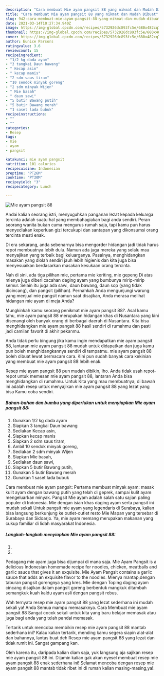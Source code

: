 ```yaml
---
description: "Cara membuat Mie ayam pangsit 88 yang nikmat dan Mudah Dibuat"
title: "Cara membuat Mie ayam pangsit 88 yang nikmat dan Mudah Dibuat"
slug: 942-cara-membuat-mie-ayam-pangsit-88-yang-nikmat-dan-mudah-dibuat
date: 2021-03-14T10:27:34.940Z
image: https://img-global.cpcdn.com/recipes/5732926dc893fc5e/680x482cq70/mie-ayam-pangsit-88-foto-resep-utama.jpg
thumbnail: https://img-global.cpcdn.com/recipes/5732926dc893fc5e/680x482cq70/mie-ayam-pangsit-88-foto-resep-utama.jpg
cover: https://img-global.cpcdn.com/recipes/5732926dc893fc5e/680x482cq70/mie-ayam-pangsit-88-foto-resep-utama.jpg
author: Eunice Parsons
ratingvalue: 3.6
reviewcount: 15
recipeingredient:
- "1/2 kg dada ayam"
- "3 tangkai Daun bawang"
- " Kecap asin"
- " kecap manis"
- "2 sdm saus tiram"
- "10 sendok minyak goreng"
- "2 sdm minyak Wijen"
- " Mie basah"
- " daun sawi"
- "5 butir Bawang putih"
- "5 butir Bawang merah"
- "1 saset lada bubuk"
recipeinstructions:
- ""
- ""
categories:
- Resep
tags:
- mie
- ayam
- pangsit

katakunci: mie ayam pangsit 
nutrition: 101 calories
recipecuisine: Indonesian
preptime: "PT26M"
cooktime: "PT30M"
recipeyield: "3"
recipecategory: Lunch

---
```



![Mie ayam pangsit 88](https://img-global.cpcdn.com/recipes/5732926dc893fc5e/680x482cq70/mie-ayam-pangsit-88-foto-resep-utama.jpg)

Andai kalian seorang istri, menyuguhkan panganan lezat kepada keluarga tercinta adalah suatu hal yang membahagiakan bagi anda sendiri. Peran seorang  wanita bukan cuma mengurus rumah saja, tapi kamu pun harus menyediakan keperluan gizi tercukupi dan santapan yang dikonsumsi orang tercinta mesti enak.

Di era  sekarang, anda sebenarnya bisa mengorder hidangan jadi tidak harus repot membuatnya lebih dulu. Namun ada juga mereka yang selalu mau menyajikan yang terbaik bagi keluarganya. Pasalnya, menghidangkan masakan yang diolah sendiri jauh lebih higienis dan kita juga bisa menyesuaikan berdasarkan masakan kesukaan orang tercinta. 

Nah di sini, ada tiga pilihan mie, pertama mie keriting, mie gepeng Di atas mienya juga diberi cacahan daging ayam yang bumbunya mirip-mirip semur. Selain itu juga ada sawi, daun bawang, daun sop (yang tidak dicincang), dan pangsit (pilihan). Pernahkah Anda mengunjungi warung yang menjual mie pangsit namun saat disajikan, Anda merasa melihat hidangan mie ayam di meja Anda?

Mungkinkah kamu seorang penikmat mie ayam pangsit 88?. Asal kamu tahu, mie ayam pangsit 88 merupakan hidangan khas di Nusantara yang kini disenangi oleh banyak orang di berbagai daerah di Nusantara. Kita bisa menghidangkan mie ayam pangsit 88 hasil sendiri di rumahmu dan pasti jadi camilan favorit di akhir pekanmu.

Anda tidak perlu bingung jika kamu ingin mendapatkan mie ayam pangsit 88, lantaran mie ayam pangsit 88 mudah untuk didapatkan dan juga kamu pun boleh menghidangkannya sendiri di tempatmu. mie ayam pangsit 88 boleh dibuat lewat bermacam cara. Kini pun sudah banyak cara kekinian yang membuat mie ayam pangsit 88 lebih enak.

Resep mie ayam pangsit 88 pun mudah dibikin, lho. Anda tidak usah repot-repot untuk memesan mie ayam pangsit 88, lantaran Anda bisa menghidangkan di rumahmu. Untuk Kita yang mau membuatnya, di bawah ini adalah resep untuk menyajikan mie ayam pangsit 88 yang lezat yang bisa Kamu coba sendiri.

<!--inarticleads1-->

##### Bahan-bahan dan bumbu yang diperlukan untuk menyiapkan Mie ayam pangsit 88:

1. Gunakan 1/2 kg dada ayam
1. Siapkan 3 tangkai Daun bawang
1. Sediakan  Kecap asin,
1. Siapkan  kecap manis
1. Siapkan 2 sdm saus tiram,
1. Ambil 10 sendok minyak goreng,
1. Sediakan 2 sdm minyak Wijen
1. Siapkan  Mie basah,
1. Sediakan  daun sawi,
1. Siapkan 5 butir Bawang putih,
1. Gunakan 5 butir Bawang merah
1. Gunakan 1 saset lada bubuk


Cara membuat mie ayam pangsit: Pertama membuat minyak ayam: masak kulit ayam dengan bawang putih yang telah di geprek, sampai kulit ayam mengeluarkan minyak. Pangsit Mie ayam adalah salah satu sajian paling populer di Indonesia. Mie dengan isian khas daging ayam serta pangsit ini mudah sekali Untuk pangsit mie ayam yang legendaris di Surabaya, kalian bisa langsung berkunjung ke outlet-outlet resto Mie Mapan yang tersebar di Surabaya dan Sidoarjo. Ya, mie ayam memang merupakan makanan yang cukup familiar di lidah masyarakat Indonesia. 

<!--inarticleads2-->

##### Langkah-langkah menyiapkan Mie ayam pangsit 88:

1. 
1. 


Pedagang mie ayam juga bisa dijumpai di mana saja. Mie Ayam Pangsit is a delicious Indonesian homemade recipe for noodles, chicken, meatballs and garlic sauce that gives it an exquisite. Mie Ayam Pangsit contains a garlic sauce that adds an exquisite flavor to the noodles. Mienya mantap,dengan taburan pangsit gorengnya yang kres. Mie dengan Toping daging ayam cincang disajikan dalam pangsit goreng berbentuk mangkuk ditambah semangkuk kuah kaldu ayam asli dengan pangsit rebus. 

Wah ternyata resep mie ayam pangsit 88 yang lezat sederhana ini mudah sekali ya! Anda Semua mampu memasaknya. Cara Membuat mie ayam pangsit 88 Sangat cocok sekali untuk kita yang baru belajar memasak atau juga bagi anda yang telah pandai memasak.

Tertarik untuk mencoba membikin resep mie ayam pangsit 88 mantab sederhana ini? Kalau kalian tertarik, mending kamu segera siapin alat-alat dan bahannya, lantas buat deh Resep mie ayam pangsit 88 yang lezat dan tidak rumit ini. Sangat gampang kan. 

Oleh karena itu, daripada kalian diam saja, yuk langsung aja sajikan resep mie ayam pangsit 88 ini. Dijamin kalian gak akan nyesel membuat resep mie ayam pangsit 88 enak sederhana ini! Selamat mencoba dengan resep mie ayam pangsit 88 mantab tidak ribet ini di rumah kalian masing-masing,ya!.

